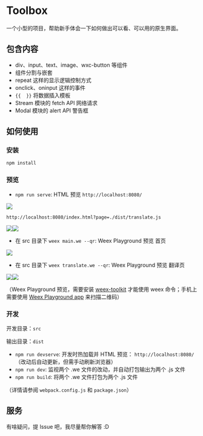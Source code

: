 # Toolbox

一个小型的项目，帮助新手体会一下如何做出可以看、可以用的原生界面。

## 包含内容

- div、input、text、image、wxc-button 等组件
- 组件分割与嵌套
- repeat 这样的显示逻辑控制方式
- onclick、oninput 这样的事件
- `{{  }}` 将数据插入模板
- Stream 模块的 fetch API 网络请求
- Modal 模块的 alert API 警告框

## 如何使用

### 安装

```bash
npm install
```

### 预览

* `npm run serve`: HTML 预览 `http://localhost:8080/`

![](/images/1.png)

`http://localhost:8080/index.html?page=./dist/translate.js`

![](/images/2.png)![](/images/3.png)

* 在 src 目录下 `weex main.we --qr`: Weex Playground 预览 首页

![](/images/4.png)
* 在 src 目录下 `weex translate.we --qr`: Weex Playground 预览 翻译页

![](/images/5.png)![](/images/6.png)

（Weex Playground 预览，需要安装 [weex-toolkit](http://alibaba.github.io/weex/doc/tools/cli.html) 才能使用 weex 命令；手机上需要使用 [Weex Playground app](http://alibaba.github.io/weex/download.html) 来扫描二维码）

### 开发

开发目录：`src`

输出目录：`dist`

* `npm run devserve`: 开发时热加载并 HTML 预览： `http://localhost:8080/` （改动后自动更新，但需手动刷新浏览器）
* `npm run dev`: 监视两个 .we 文件的改动，并自动打包输出为两个 .js 文件
* `npm run build`: 将两个 .we 文件打包为两个 .js 文件

（详情请参阅 `webpack.config.js` 和 `package.json`）

## 服务

有啥疑问，提 Issue 吧，我尽量帮你解答 :D
